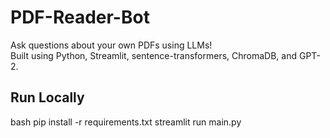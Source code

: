 # PDF-Reader-Bot
Ask questions about your own PDFs using LLMs!  
Built using Python, Streamlit, sentence-transformers, ChromaDB, and GPT-2.

## Run Locally
bash
pip install -r requirements.txt
streamlit run main.py
